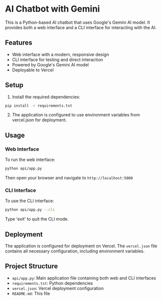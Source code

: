 # AI Chatbot with Gemini

This is a Python-based AI chatbot that uses Google's Gemini AI model. It provides both a web interface and a CLI interface for interacting with the AI.

## Features

- Web interface with a modern, responsive design
- CLI interface for testing and direct interaction
- Powered by Google's Gemini AI model
- Deployable to Vercel

## Setup

1. Install the required dependencies:
```bash
pip install -r requirements.txt
```

2. The application is configured to use environment variables from vercel.json for deployment.

## Usage

### Web Interface
To run the web interface:
```bash
python api/app.py
```
Then open your browser and navigate to `http://localhost:5000`

### CLI Interface
To use the CLI interface:
```bash
python api/app.py --cli
```
Type 'exit' to quit the CLI mode.

## Deployment

The application is configured for deployment on Vercel. The `vercel.json` file contains all necessary configuration, including environment variables.

## Project Structure

- `api/app.py`: Main application file containing both web and CLI interfaces
- `requirements.txt`: Python dependencies
- `vercel.json`: Vercel deployment configuration
- `README.md`: This file 